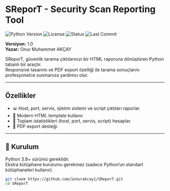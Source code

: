 #  SReporT - Security Scan Reporting Tool  

![Python Version](https://img.shields.io/badge/python-3.8%2B-blue)
![License](https://img.shields.io/badge/license-MIT-green)
![Status](https://img.shields.io/badge/status-active-success)
![Last Commit](https://img.shields.io/github/last-commit/1onurakcay1/SReporT)

**Versiyon:** 1.0  
**Yazar:** Onur Muhammet AKÇAY  


SReporT, güvenlik tarama çıktılarınızı bir HTML raporuna dönüştüren Python tabanlı bir araçtır.  
Responsive tasarımı ve PDF export özelliği ile tarama sonuçlarını profesyonelce sunmanıza yardımcı olur.  

---

##  Özellikler
- 📊 Host, port, servis, işletim sistemi ve script çıktıları raporlar.  
- 🎨 Modern HTML template kullanır.  
- 🧮 Toplam istatistikleri (host, port, servis, script) hesaplar.  
- 📑 PDF export desteği.    

---

## 🚀 Kurulum

Python 3.8+ sürümü gereklidir.  
Ekstra kütüphane kurulumu gerekmez (sadece Python’un standart kütüphaneleri kullanır).

```bash
git clone https://github.com/1onurakcay1/SReporT.git
cd SReporT
